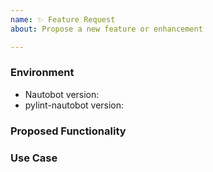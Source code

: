 ```yaml
---
name: ✨ Feature Request
about: Propose a new feature or enhancement

---
```


### Environment
* Nautobot version:  <!-- Example: 2.0.0 -->
* pylint-nautobot version:  <!-- Example: 2.0.1 -->

<!--
    Describe in detail the new functionality you are proposing.
-->
### Proposed Functionality

<!--
    Convey an example use case for your proposed feature. Write from the
    perspective of a user who would benefit from the proposed
    functionality and describe how.
--->
### Use Case

